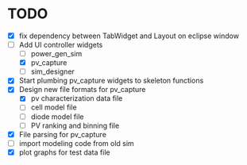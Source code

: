 # TODO

- [x] fix dependency between TabWidget and Layout on eclipse window
- [ ] Add UI controller widgets
  - [ ] power_gen_sim
  - [x] pv_capture
  - [ ] sim_designer
- [x] Start plumbing pv_capture widgets to skeleton functions
- [x] Design new file formats for pv_capture
  - [x] pv characterization data file
  - [ ] cell model file
  - [ ] diode model file
  - [ ] PV ranking and binning file
- [x] File parsing for pv_capture
- [ ] import modeling code from old sim
- [x] plot graphs for test data file
